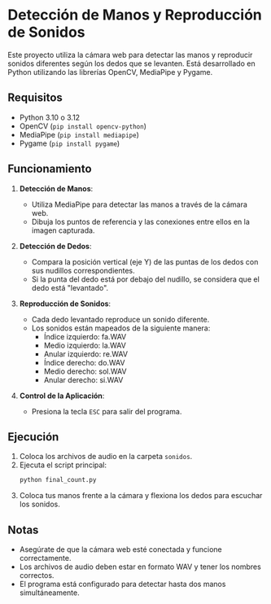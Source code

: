 # Detección de Manos y Reproducción de Sonidos

Este proyecto utiliza la cámara web para detectar las manos y reproducir sonidos diferentes según los dedos que se levanten. Está desarrollado en Python utilizando las librerías OpenCV, MediaPipe y Pygame.

## Requisitos
- Python 3.10 o 3.12
- OpenCV (`pip install opencv-python`)
- MediaPipe (`pip install mediapipe`)
- Pygame (`pip install pygame`)

## Funcionamiento

1. **Detección de Manos**:
   - Utiliza MediaPipe para detectar las manos a través de la cámara web.
   - Dibuja los puntos de referencia y las conexiones entre ellos en la imagen capturada.

2. **Detección de Dedos**:
   - Compara la posición vertical (eje Y) de las puntas de los dedos con sus nudillos correspondientes.
   - Si la punta del dedo está por debajo del nudillo, se considera que el dedo está "levantado".

3. **Reproducción de Sonidos**:
   - Cada dedo levantado reproduce un sonido diferente.
   - Los sonidos están mapeados de la siguiente manera:
     - Índice izquierdo: fa.WAV
     - Medio izquierdo: la.WAV
     - Anular izquierdo: re.WAV
     - Índice derecho: do.WAV
     - Medio derecho: sol.WAV
     - Anular derecho: si.WAV

4. **Control de la Aplicación**:
   - Presiona la tecla `ESC` para salir del programa.

## Ejecución

1. Coloca los archivos de audio en la carpeta `sonidos`.
2. Ejecuta el script principal:
   ```bash
   python final_count.py
   ```
3. Coloca tus manos frente a la cámara y flexiona los dedos para escuchar los sonidos.

## Notas
- Asegúrate de que la cámara web esté conectada y funcione correctamente.
- Los archivos de audio deben estar en formato WAV y tener los nombres correctos.
- El programa está configurado para detectar hasta dos manos simultáneamente.
